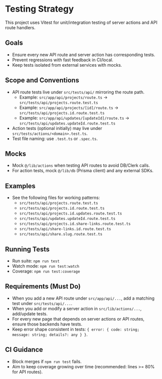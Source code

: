 # Testing Strategy

This project uses Vitest for unit/integration testing of server actions and API route handlers.

## Goals

- Ensure every new API route and server action has corresponding tests.
- Prevent regressions with fast feedback in CI/local.
- Keep tests isolated from external services with mocks.

## Scope and Conventions

- API route tests live under `src/tests/api/` mirroring the route path.
  - Example: `src/app/api/projects/route.ts` → `src/tests/api/projects.route.test.ts`
  - Example: `src/app/api/projects/[id]/route.ts` → `src/tests/api/projects.id.route.test.ts`
  - Example: `src/app/api/updates/[updateId]/route.ts` → `src/tests/api/updates.updateId.route.test.ts`
- Action tests (optional initially) may live under `src/tests/actions/<domain>.test.ts`.
- Test file naming: use `.test.ts` or `.spec.ts`.

## Mocks

- Mock `@/lib/actions` when testing API routes to avoid DB/Clerk calls.
- For action tests, mock `@/lib/db` (Prisma client) and any external SDKs.

## Examples

- See the following files for working patterns:
  - `src/tests/api/projects.route.test.ts`
  - `src/tests/api/projects.id.route.test.ts`
  - `src/tests/api/projects.id.updates.route.test.ts`
  - `src/tests/api/updates.updateId.route.test.ts`
  - `src/tests/api/projects.id.share-links.route.test.ts`
  - `src/tests/api/share-links.id.route.test.ts`
  - `src/tests/api/share.slug.route.test.ts`

## Running Tests

- Run suite: `npm run test`
- Watch mode: `npm run test:watch`
- Coverage: `npm run test:coverage`

## Requirements (Must Do)

- When you add a new API route under `src/app/api/...`, add a matching test under `src/tests/api/...`.
- When you add or modify a server action in `src/lib/actions/...`, add/update tests.
- For every new page that depends on server actions or API routes, ensure those backends have tests.
- Keep error shape consistent in tests: `{ error: { code: string; message: string; details?: any } }`.

## CI Guidance

- Block merges if `npm run test` fails.
- Aim to keep coverage growing over time (recommended: lines >= 80% for API routes).
